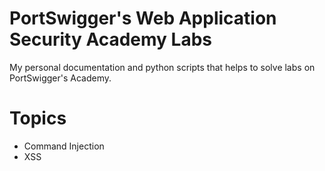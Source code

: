 # PortSwigger's Web Application Security Academy Labs

My personal documentation and python scripts that helps to solve labs on PortSwigger's Academy.

# Topics 
- Command Injection
- XSS

